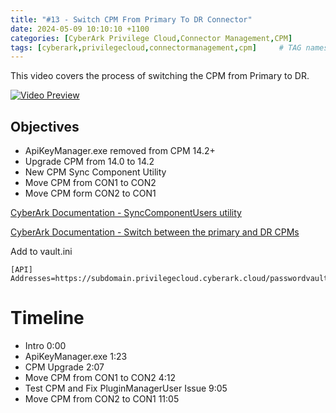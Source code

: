 ```yaml
---
title: "#13 - Switch CPM From Primary To DR Connector"
date: 2024-05-09 10:10:10 +1100
categories: [CyberArk Privilege Cloud,Connector Management,CPM]
tags: [cyberark,privilegecloud,connectormanagement,cpm]     # TAG names should always be lowercase
---
```


This video covers the process of switching the CPM from Primary to DR.

[![Video Preview](https://i.ytimg.com/vi/U2v7-9X6vUQ/maxresdefault.jpg)](https://www.youtube.com/watch?v=U2v7-9X6vUQ)

## Objectives
- ApiKeyManager.exe removed from CPM 14.2+
- Upgrade CPM from 14.0 to 14.2
- New CPM Sync Component Utility
- Move CPM from CON1 to CON2
- Move CPM form CON2 to CON1


[CyberArk Documentation - SyncComponentUsers utility](https://docs.cyberark.com/privilege-cloud-shared-services/Latest/en/Content/PASIMP/SystemHealth.htm?Highlight=system%20health#RestoreconnectionforCPM)

[CyberArk Documentation - Switch between the primary and DR CPMs](https://docs.cyberark.com/privilege-cloud-shared-services/Latest/en/Content/Privilege%20Cloud/PrivCloud-CPM-DR-switch.htm)

Add to vault.ini

```
[API]
Addresses=https://subdomain.privilegecloud.cyberark.cloud/passwordvault
```

# Timeline
- Intro 0:00
- ApiKeyManager.exe 1:23
- CPM Upgrade 2:07
- Move CPM from CON1 to CON2 4:12
- Test CPM and Fix PluginManagerUser Issue 9:05
- Move CPM from CON2 to CON1 11:05
